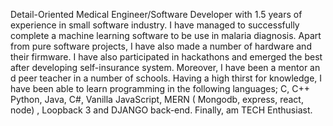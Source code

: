Detail-Oriented Medical Engineer/Software Developer with 1.5 years of experience in small software industry. I have
managed to successfully complete a machine learning software to be use in malaria diagnosis. Apart from pure software
projects, I have also made a number of hardware and their firmware. I have also participated in hackathons and emerged
the best after developing self-insurance system. Moreover, I have been a mentor an d peer teacher in a number of schools.
Having a high thirst for knowledge, I have been able to learn programming in the following languages; C, C++ Python,
Java, C#, Vanilla JavaScript, MERN ( Mongodb, express, react, node) , Loopback 3 and DJANGO back-end. Finally, am TECH Enthusiast.
